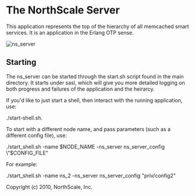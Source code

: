# The NorthScale Server

This application represents the top of the hierarchy of all memcached
smart services.  It is an application in the Erlang OTP sense.

![ns_server](https://github.com/northscale/ns_server/raw/master/doc/images/ns_server.png)

## Starting

The ns_server can be started through the start.sh script found in the
main directory.  It starts under sasl, which will give you more
detailed logging on both progress and failures of the application and
the heirarcy.

If you'd like to just start a shell, then interact with the running
application, use:

  ./start-shell.sh.

To start with a different node name, and pass parameters (such as a
different config file), use:

  ./start_shell.sh -name $NODE_NAME -ns_server ns_server_config \"$CONFIG_FILE\"

For example:

  ./start_shell.sh -name ns_2 -ns_server ns_server_config \"priv/config2\"

Copyright (c) 2010, NorthScale, Inc.
